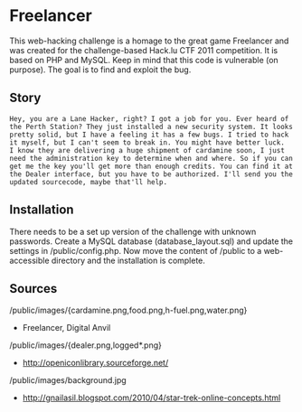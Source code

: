 # Freelancer
This web-hacking challenge is a homage to the great game Freelancer and was created for the challenge-based Hack.lu CTF 2011 competition. It is based on PHP and MySQL. Keep in mind that this code is vulnerable (on purpose). The goal is to find and exploit the bug.

## Story
    Hey, you are a Lane Hacker, right? I got a job for you. Ever heard of the Perth Station? They just installed a new security system. It looks pretty solid, but I have a feeling it has a few bugs. I tried to hack it myself, but I can't seem to break in. You might have better luck.
    I know they are delivering a huge shipment of cardamine soon, I just need the administration key to determine when and where. So if you can get me the key you'll get more than enough credits. You can find it at the Dealer interface, but you have to be authorized. I'll send you the updated sourcecode, maybe that'll help.

## Installation
There needs to be a set up version of the challenge with unknown passwords. Create a MySQL database (database_layout.sql) and update the settings in /public/config.php. Now move the content of /public to a web-accessible directory and the installation is complete.

## Sources
/public/images/{cardamine.png,food.png,h-fuel.png,water.png}
 - Freelancer, Digital Anvil

/public/images/{dealer.png,logged*.png}
 - http://openiconlibrary.sourceforge.net/

/public/images/background.jpg
 - http://gnailasil.blogspot.com/2010/04/star-trek-online-concepts.html
